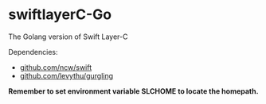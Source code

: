 # swiftlayerC-Go
The Golang version of Swift Layer-C

Dependencies:

- [github.com/ncw/swift](https://github.com/ncw/swift)
- [github.com/levythu/gurgling](https://github.com/levythu/gurgling)

**Remember to set environment variable SLCHOME to locate the homepath.**
